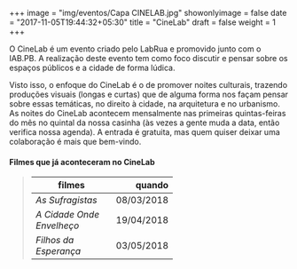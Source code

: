 +++
image = "img/eventos/Capa CINELAB.jpg"
showonlyimage = false
date = "2017-11-05T19:44:32+05:30"
title = "CineLab"
draft = false
weight = 1
+++

O CineLab é um evento criado pelo LabRua e promovido junto com o IAB.PB. A realização deste evento tem como foco discutir e pensar sobre os espaços públicos e a cidade de forma lúdica.
<!--more-->

Visto isso, o enfoque do CineLab é o de promover noites culturais, trazendo produções visuais (longas e curtas) que de alguma forma nos façam pensar sobre essas temáticas, no direito à cidade, na arquitetura e no urbanismo. As noites do CineLab acontecem mensalmente nas primeiras quintas-feiras do mês no quintal da nossa casinha (às vezes a gente muda a data, então verifica nossa agenda). A entrada é gratuita, mas quem quiser deixar uma colaboração é mais que bem-vindo.

#### Filmes que já aconteceram no CineLab

> filmes          | quando
> -----     | ---:
> *As Sufragistas* |   08/03/2018
> *A Cidade Onde Envelheço* |    19/04/2018
> *Filhos da Esperança* |   03/05/2018



<style>
table:nth-of-type(1) {
    display:table;
    width:55%;
}
table:nth-of-type(1) th:nth-of-type(2) {
    width:10%;
}
</style>
